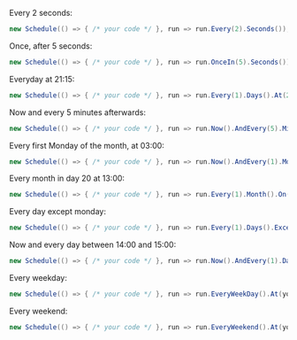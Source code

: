 Every 2 seconds:

```cs
new Schedule(() => { /* your code */ }, run => run.Every(2).Seconds());
```

Once, after 5 seconds:

```cs
new Schedule(() => { /* your code */ }, run => run.OnceIn(5).Seconds());
```

Everyday at 21:15:

```cs
new Schedule(() => { /* your code */ }, run => run.Every(1).Days().At(21, 15));
```

Now and every 5 minutes afterwards:

```cs
new Schedule(() => { /* your code */ }, run => run.Now().AndEvery(5).Minutes());
```

Every first Monday of the month, at 03:00:

```cs
new Schedule(() => { /* your code */ }, run => run.Now().AndEvery(1).Months().OnTheFirstDay(DayOfWeek.Monday).At(3, 0));
```

Every month in day 20 at 13:00:

```cs
new Schedule(() => { /* your code */ }, run => run.Every(1).Month().On(20).At(13, 00))
```

Every day except monday:

```cs
new Schedule(() => { /* your code */ }, run => run.Every(1).Days().Except(DayOfWeek.Monday).At(15, 00))
```

Now and every day between 14:00 and 15:00:

```cs
new Schedule(() => { /* your code */ }, run => run.Now().AndEvery(1).Days().Between(14, 0, 15, 0))
```

Every weekday:
```cs
new Schedule(() => { /* your code */ }, run => run.EveryWeekDay().At(yourTimeSpan))
```

Every weekend:
```cs
new Schedule(() => { /* your code */ }, run => run.EveryWeekend().At(yourTimeSpan))
```